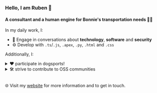 ### Hello, I am Ruben 👋

#### A consultant and a human engine for Bonnie's transportation needs 🚴‍♂️

In my daily work, I:
- 💬 Engage in conversations about **technology**, **software** and **security**
- ⚙️ Develop with `.ts`/`.js`, `.apex`, `.py`, `.html` and `.css`

Additionally, I:

<details>
  <summary>❤️ participate in dogsports!</summary>

![gif](./media/bonnieandruben.gif)
</details>

<details>
  <summary>🛠️ strive to contribute to OSS communities</summary>

<img src="https://github-readme-stats.vercel.app/api?username=rubenhalman&include_orgs=true&show_icons=true&theme=bear" width="400">
<img src="https://github-readme-streak-stats.herokuapp.com?user=rubenhalman&include_orgs=true&theme=dark&hide_border=true" width="400">
</details>

<br>

🌐 Visit my [website](https://halmanandco.com/) for more information and to get in touch.
